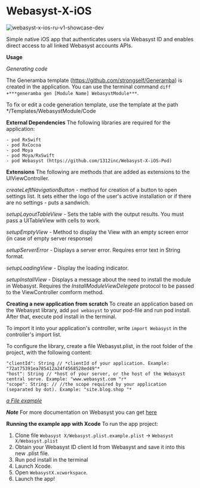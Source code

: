 # Webasyst-X-iOS

![webasyst-x-ios-ru-v1-showcase-dev](https://user-images.githubusercontent.com/889083/123943659-0d3f1000-d9a5-11eb-88d2-10eb1aa661cc.jpg)

Simple native iOS app that authenticates users via Webasyst ID and enables direct access to all linked Webasyst accounts APIs.

**Usage**

*Generating code*

The Generamba template (https://github.com/strongself/Generamba) is created in the application.
You can use the terminal command ``diff +***generamba gen [Module Name] WebasystModule***``.

To fix or edit a code generation template, use the template at the path */Templates/WebasystModule/Code

**External Dependencies**
The following libraries are required for the application:

```
- pod RxSwift
- pod RxCocoa
- pod Moya
- pod Moya/RxSwift
- pod Webasyst (https://github.com/1312inc/Webasyst-X-iOS-Pod)
```

**Extensions**
The following are methods that are added as extensions to the UIViewController. 

*createLeftNavigationButton* - method for creation of a button to open settings list. It sets either the logo of the user's active installation or if there are no settings - puts a sandwich.

*setupLayoutTableView* - Sets the table with the output results. You must pass a UITableView with cells to work.

*setupEmptyView* - Method to display the View with an empty screen error (in case of empty server response)

*setupServerError* - Displays a server error. Requires error text in String format.

*setupLoadingView* - Display the loading indicator.

*setupInstallView* - Displays a message about the need to install the module in Webasyst. Requires the *InstallModuleViewDelegate* protocol to be passed to the ViewController comform method.

**Creating a new application from scratch**
To create an application based on the Webasyst library, add ``pod webasyst`` to your pod-file and run pod install. After that, execute pod install in the terminal. 

To import it into your application's controller, write ``import Webasyst`` in the controller's import list. 

To configure the library, create a file Webasyst.plist, in the root folder of the project, with the following content:

```
"clientId": String // *clientId of your application. Example: "72at75391ea785412a24f4568528ed49"*
"host": String // *host of your server, or the host of the Webasyst central serve. Example: "www.webasyst.com "r*
"scope": String: // //the scope required by your application (separated by dot). Example: "site.blog.shop "*
```

*[a File example](https://github.com/1312inc/Webasyst-X-iOS/blob/master/Webasyst%20X/Webasyst.plist.example.plist)*

***Note*** For more documentation on Webasyst you can get [here](https://github.com/1312inc/Webasyst-X-iOS-Pod)

**Running the example app with Xcode**
To run the app project:
1. Clone file `Webasyst X/Webasyst.plist.example.plist` -> `Webasyst X/Webasyst.plist`
2. Obtain your Webasyst ID client Id from Webasyst and save it into this new .plist file.
3. Run pod install in the terminal
4. Launch Xcode.
5. Open `WebasystX.xcworkspace`.
6. Launch the app!
